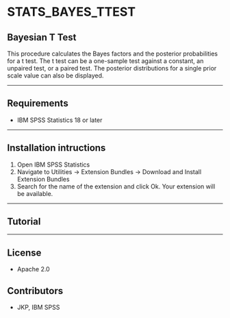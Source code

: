 # STATS_BAYES_TTEST
## Bayesian T Test
This procedure calculates the Bayes factors and the posterior probabilities for a t test. The t test can be a one-sample test against a constant, an unpaired test, or a paired test. The posterior distributions for a single prior scale value can also be displayed.

---
Requirements
----
- IBM SPSS Statistics 18 or later

---
Installation intructions
----
1. Open IBM SPSS Statistics
2. Navigate to Utilities -> Extension Bundles -> Download and Install Extension Bundles
3. Search for the name of the extension and click Ok. Your extension will be available.

---
Tutorial
----



---
License
----

- Apache 2.0
                              
Contributors
----

  - JKP, IBM SPSS
